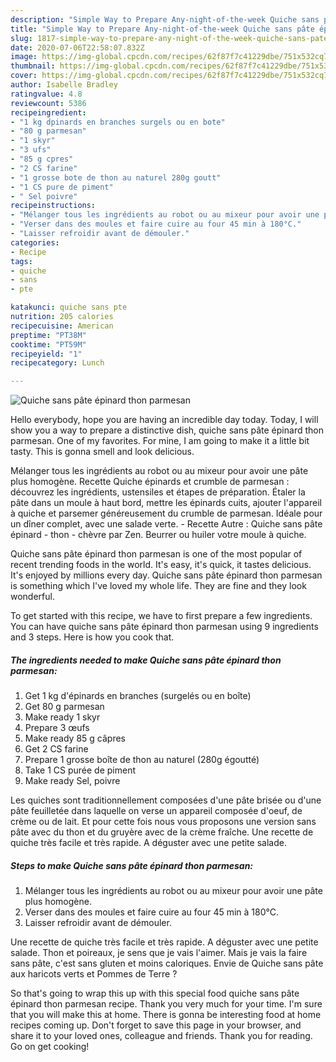 ```yaml
---
description: "Simple Way to Prepare Any-night-of-the-week Quiche sans pâte épinard thon parmesan"
title: "Simple Way to Prepare Any-night-of-the-week Quiche sans pâte épinard thon parmesan"
slug: 1817-simple-way-to-prepare-any-night-of-the-week-quiche-sans-pate-epinard-thon-parmesan
date: 2020-07-06T22:58:07.832Z
image: https://img-global.cpcdn.com/recipes/62f87f7c41229dbe/751x532cq70/quiche-sans-pate-epinard-thon-parmesan-photo-principale-de-la-recette.jpg
thumbnail: https://img-global.cpcdn.com/recipes/62f87f7c41229dbe/751x532cq70/quiche-sans-pate-epinard-thon-parmesan-photo-principale-de-la-recette.jpg
cover: https://img-global.cpcdn.com/recipes/62f87f7c41229dbe/751x532cq70/quiche-sans-pate-epinard-thon-parmesan-photo-principale-de-la-recette.jpg
author: Isabelle Bradley
ratingvalue: 4.8
reviewcount: 5386
recipeingredient:
- "1 kg dpinards en branches surgels ou en bote"
- "80 g parmesan"
- "1 skyr"
- "3 ufs"
- "85 g cpres"
- "2 CS farine"
- "1 grosse bote de thon au naturel 280g goutt"
- "1 CS pure de piment"
- " Sel poivre"
recipeinstructions:
- "Mélanger tous les ingrédients au robot ou au mixeur pour avoir une pâte plus homogène."
- "Verser dans des moules et faire cuire au four 45 min à 180°C."
- "Laisser refroidir avant de démouler."
categories:
- Recipe
tags:
- quiche
- sans
- pte

katakunci: quiche sans pte 
nutrition: 205 calories
recipecuisine: American
preptime: "PT38M"
cooktime: "PT59M"
recipeyield: "1"
recipecategory: Lunch

---
```



![Quiche sans pâte épinard thon parmesan](https://img-global.cpcdn.com/recipes/62f87f7c41229dbe/751x532cq70/quiche-sans-pate-epinard-thon-parmesan-photo-principale-de-la-recette.jpg)

Hello everybody, hope you are having an incredible day today. Today, I will show you a way to prepare a distinctive dish, quiche sans pâte épinard thon parmesan. One of my favorites. For mine, I am going to make it a little bit tasty. This is gonna smell and look delicious.

Mélanger tous les ingrédients au robot ou au mixeur pour avoir une pâte plus homogène. Recette Quiche épinards et crumble de parmesan : découvrez les ingrédients, ustensiles et étapes de préparation. Étaler la pâte dans un moule à haut bord, mettre les épinards cuits, ajouter l&#39;appareil à quiche et parsemer généreusement du crumble de parmesan. Idéale pour un dîner complet, avec une salade verte. - Recette Autre : Quiche sans pâte épinard - thon - chèvre par Zen. Beurrer ou huiler votre moule à quiche.

Quiche sans pâte épinard thon parmesan is one of the most popular of recent trending foods in the world. It's easy, it's quick, it tastes delicious. It's enjoyed by millions every day. Quiche sans pâte épinard thon parmesan is something which I've loved my whole life. They are fine and they look wonderful.


To get started with this recipe, we have to first prepare a few ingredients. You can have quiche sans pâte épinard thon parmesan using 9 ingredients and 3 steps. Here is how you cook that.

<!--inarticleads1-->

##### The ingredients needed to make Quiche sans pâte épinard thon parmesan:

1. Get 1 kg d&#39;épinards en branches (surgelés ou en boîte)
1. Get 80 g parmesan
1. Make ready 1 skyr
1. Prepare 3 œufs
1. Make ready 85 g câpres
1. Get 2 CS farine
1. Prepare 1 grosse boîte de thon au naturel (280g égoutté)
1. Take 1 CS purée de piment
1. Make ready  Sel, poivre


Les quiches sont traditionnellement composées d&#39;une pâte brisée ou d&#39;une pâte feuilletée dans laquelle on verse un appareil composée d&#39;oeuf, de crème ou de lait. Et pour cette fois nous vous proposons une version sans pâte avec du thon et du gruyère avec de la crème fraîche. Une recette de quiche très facile et très rapide. A déguster avec une petite salade. 

<!--inarticleads2-->

##### Steps to make Quiche sans pâte épinard thon parmesan:

1. Mélanger tous les ingrédients au robot ou au mixeur pour avoir une pâte plus homogène.
1. Verser dans des moules et faire cuire au four 45 min à 180°C.
1. Laisser refroidir avant de démouler.


Une recette de quiche très facile et très rapide. A déguster avec une petite salade. Thon et poireaux, je sens que je vais l&#39;aimer. Mais je vais la faire sans pâte, c&#39;est sans gluten et moins caloriques. Envie de Quiche sans pâte aux haricots verts et Pommes de Terre ? 

So that's going to wrap this up with this special food quiche sans pâte épinard thon parmesan recipe. Thank you very much for your time. I'm sure that you will make this at home. There is gonna be interesting food at home recipes coming up. Don't forget to save this page in your browser, and share it to your loved ones, colleague and friends. Thank you for reading. Go on get cooking!
